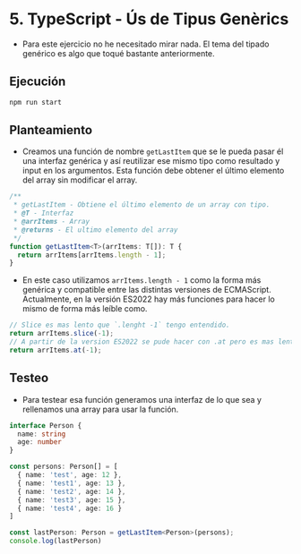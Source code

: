 # 5. TypeScript - Ús de Tipus Genèrics
- Para este ejercicio no he necesitado mirar nada. El tema del tipado genérico es algo que toqué bastante anteriormente.

## Ejecución
```bash
npm run start
```

## Planteamiento
- Creamos una función de nombre `getLastItem` que se le pueda pasar él una interfaz genérica y así reutilizar ese mismo tipo como resultado y input en los argumentos.
Esta función debe obtener el último elemento del array sin modificar el array.

```ts
/**
 * getLastItem - Obtiene el último elemento de un array con tipo.
 * @T - Interfaz
 * @arrItems - Array
 * @returns - El ultimo elemento del array
 */
function getLastItem<T>(arrItems: T[]): T {
  return arrItems[arrItems.length - 1];
}
```
- En este caso utilizamos `arrItems.length - 1` como la forma más genérica y compatible entre las distintas versiones de ECMAScript.
Actualmente, en la versión ES2022 hay más funciones para hacer lo mismo de forma más leíble como.

```ts 
// Slice es mas lento que `.lenght -1` tengo entendido.
return arrItems.slice(-1);
// A partir de la version ES2022 se pude hacer con .at pero es mas lento tambien.
return arrItems.at(-1);
```


## Testeo
- Para testear esa función generamos una interfaz de lo que sea y rellenamos una array para usar la función.
```ts
interface Person {
  name: string
  age: number
}

const persons: Person[] = [
  { name: 'test', age: 12 },
  { name: 'test1', age: 13 },
  { name: 'test2', age: 14 },
  { name: 'test3', age: 15 },
  { name: 'test4', age: 16 }
]

const lastPerson: Person = getLastItem<Person>(persons);
console.log(lastPerson)
```